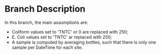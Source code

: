 # Branch Description

In this branch, the main assumptions are:
* Coliform values set to 'TNTC' or 0 are replaced with 250;
* E. Coli values set to 'TNTC' ar replaced with 250;
* A sample is computed by averaging bottles, such that there is only one sample per DateTime for each site.